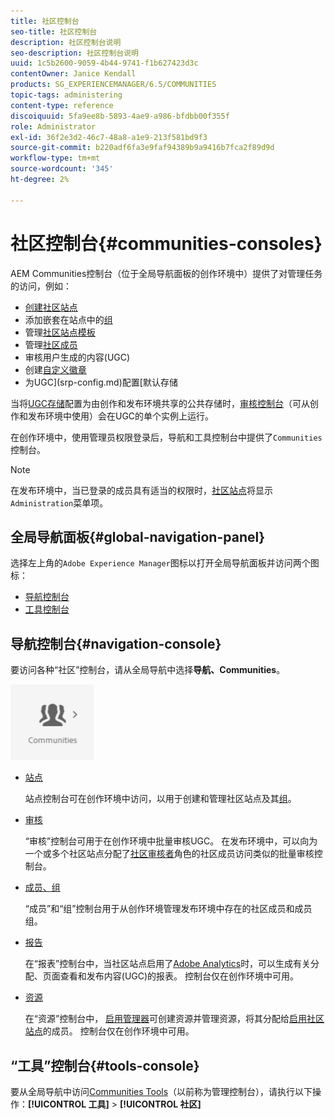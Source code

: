 ```yaml
---
title: 社区控制台
seo-title: 社区控制台
description: 社区控制台说明
seo-description: 社区控制台说明
uuid: 1c5b2600-9059-4b44-9741-f1b627423d3c
contentOwner: Janice Kendall
products: SG_EXPERIENCEMANAGER/6.5/COMMUNITIES
topic-tags: administering
content-type: reference
discoiquuid: 5fa9ee8b-5893-4ae9-a986-bfdbb00f355f
role: Administrator
exl-id: 36f2e3d2-46c7-48a8-a1e9-213f581bd9f3
source-git-commit: b220adf6fa3e9faf94389b9a9416b7fca2f89d9d
workflow-type: tm+mt
source-wordcount: '345'
ht-degree: 2%

---
```


# 社区控制台{#communities-consoles}

AEM Communities控制台（位于全局导航面板的创作环境中）提供了对管理任务的访问，例如：

* [创建社区站点](sites-console.md)
* 添加嵌套在站点中的[组](groups.md)
* 管理[社区站点模板](sites.md)
* 管理[社区成员](members.md)
* [](moderate-ugc.md) 审核用户生成的内容(UGC)
* 创建[自定义徽章](badges.md)
* 为UGC](srp-config.md)配置[默认存储

当将[UGC存储](working-with-srp.md)配置为由创作和发布环境共享的公共存储时，[审核控制台](moderation.md)（可从创作和发布环境中使用）会在UGC的单个实例上运行。

在创作环境中，使用管理员权限登录后，导航和工具控制台中提供了`Communities`控制台。

>[!NOTE]
>
>在发布环境中，当已登录的成员具有适当的权限时，[社区站点](sites-console.md)将显示`Administration`菜单项。

## 全局导航面板{#global-navigation-panel}

选择左上角的`Adobe Experience Manager`图标以打开全局导航面板并访问两个图标：

* [导航控制台](#navigation-console)
* [工具控制台](tools.md)

## 导航控制台{#navigation-console}

要访问各种“社区”控制台，请从全局导航中选择&#x200B;**导航、Communities**。

![社区](assets/communities.png)

* [站点](sites-console.md)

   站点控制台可在创作环境中访问，以用于创建和管理社区站点及其[组](groups.md)。

* [审核](moderation.md)

   “审核”控制台可用于在创作环境中批量审核UGC。 在发布环境中，可以向为一个或多个社区站点分配了[社区审核者](users.md#publishenvironmentusersandgroups)角色的社区成员访问类似的批量审核控制台。

* [成员、组](members.md)

   “成员”和“组”控制台用于从创作环境管理发布环境中存在的社区成员和成员组。

* [报告](reports.md)

   在“报表”控制台中，当社区站点启用了[Adobe Analytics](sites-console.md#analytics)时，可以生成有关分配、页面查看和发布内容(UGC)的报表。 控制台仅在创作环境中可用。

* [资源](resources.md)

   在“资源”控制台中， [启用管理器](enablement.md#communitymanagers)可创建资源并管理资源，将其分配给[启用社区站点](overview.md#enablement-community)的成员。 控制台仅在创作环境中可用。

## “工具”控制台{#tools-console}

要从全局导航中访问[Communities Tools](tools.md)（以前称为管理控制台），请执行以下操作：**[!UICONTROL 工具]** > **[!UICONTROL 社区]**
